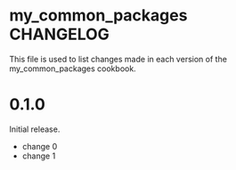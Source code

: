 # my_common_packages CHANGELOG

This file is used to list changes made in each version of the my_common_packages cookbook.

# 0.1.0

Initial release.

- change 0
- change 1

